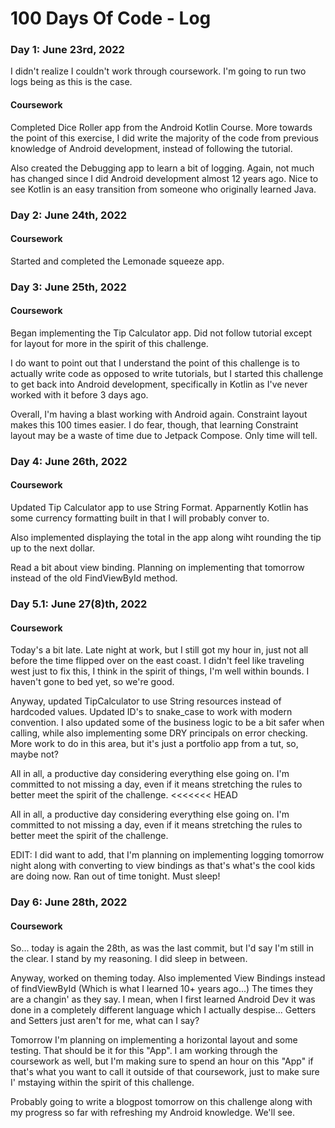 # 100 Days Of Code - Log

### Day 1: June 23rd, 2022
I didn't realize I couldn't work through coursework. I'm going to run two logs being as this is the case.

#### Coursework
Completed Dice Roller app from the Android Kotlin Course. More towards the point of this exercise, I did write the majority of the code from previous knowledge of Android development, instead of following the tutorial.

Also created the Debugging app to learn a bit of logging. Again, not much has changed since I did Android development almost 12 years ago. Nice to see Kotlin is an easy transition from someone who originally learned Java.

### Day 2: June 24th, 2022

#### Coursework
Started and completed the Lemonade squeeze app.

### Day 3: June 25th, 2022

#### Coursework
Began implementing the Tip Calculator app. Did not follow tutorial except for layout for more in the spirit of this challenge.

I do want to point out that I understand the point of this challenge is to actually write code as opposed to write tutorials, but I started this challenge to get back into Android development, specifically in Kotlin as I've never worked with it before 3 days ago.

Overall, I'm having a blast working with Android again. Constraint layout makes this 100 times easier. I do fear, though, that learning Constraint layout may be a waste of time due to Jetpack Compose. Only time will tell.

### Day 4: June 26th, 2022

#### Coursework
Updated Tip Calculator app to use String Format. Apparnently Kotlin has some currency formatting built in that I will probably conver to.

Also implemented displaying the total in the app along wiht rounding the tip up to the next dollar.

Read a bit about view binding. Planning on implementing that tomorrow instead of the old FindViewById method.

### Day 5.1: June 27(8)th, 2022

#### Coursework
Today's a bit late. Late night at work, but I still got my hour in, just not all before the time flipped over on the east coast. I didn't feel like traveling west just to fix this, I think in the spirit of things, I'm well within bounds. I haven't gone to bed yet, so we're good.

Anyway, updated TipCalculator to use String resources instead of hardcoded values. Updated ID's to snake_case to work with modern convention. I also updated some of the business logic to be a bit safer when calling, while also implementing some DRY principals on error checking. More work to do in this area, but it's just a portfolio app from a tut, so, maybe not?

All in all, a productive day considering everything else going on. I'm committed to not missing a day, even if it means stretching the rules to better meet the spirit of the challenge.
<<<<<<< HEAD

All in all, a productive day considering everything else going on. I'm committed to not missing a day, even if it means stretching the rules to better meet the spirit of the challenge.

EDIT: I did want to add, that I'm planning on implementing logging tomorrow night along with converting to view bindings as that's what's the cool kids are doing now. Ran out of time tonight. Must sleep!
### Day 6: June 28th, 2022

#### Coursework
So... today is again the 28th, as was the last commit, but I'd say I'm still in the clear. I stand by my reasoning. I did sleep in between.

Anyway, worked on theming today. Also implemented View Bindings instead of findViewById (Which is what I learned 10+ years ago...) The times they are a changin' as they say. I mean, when I first learned Android Dev it was done in a completely different language which I actually despise... Getters and Setters just aren't for me, what can I say?

Tomorrow I'm planning on implementing a horizontal layout and some testing. That should be it for this "App". I am working through the coursework as well, but I'm making sure to spend an hour on this "App" if that's what you want to call it outside of that coursework, just to make sure I' mstaying within the spirit of this challenge.

Probably going to write a blogpost tomorrow on this challenge along with my progress so far with refreshing my Android knowledge. We'll see.

